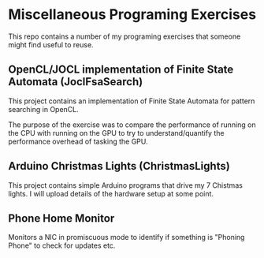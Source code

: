 # Miscellaneous Programing Exercises
This repo contains a number of my programing exercises that someone might find useful to reuse.

## OpenCL/JOCL implementation of Finite State Automata (JoclFsaSearch)
This project contains an implementation of Finite State Automata for pattern searching in OpenCL.

The purpose of the exercise was to compare the performance of running on the CPU with running on the GPU to try to understand/quantify the performance overhead of tasking the GPU.


## Arduino Christmas Lights (ChristmasLights)
This project contains simple Arduino programs that drive my 7 Chistmas lights.  I will upload details of the hardware setup at some point.


## Phone Home Monitor
Monitors a NIC in promiscuous mode to identify if something is "Phoning Phone" to check for updates etc.

